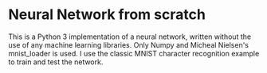 # Neural Network from scratch
This is a Python 3 implementation of a neural network, written without the use of any machine learning libraries. Only Numpy and Micheal Nielsen's mnist_loader is used. I use the classic MNIST character recognition example to train and test the network.

